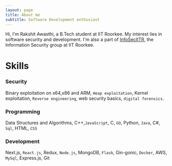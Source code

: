```yaml
---
layout: page
title: About me
subtitle: Software Development enthusiast
---
```


Hi, I'm Rakshit Awasthi, a B.Tech student at IIT Roorkee. 
My interest lies in software security and development. I'm also a part of [InfoSecIITR](https://infoseciitr.in), the Information Security group at IIT Roorkee.

# Skills
### Security
Binary exploitation on x64,x86 and ARM, `Heap exploitation`, Kernel exploitation, `Reverse engineering`, web security basics, `digital forensics`.

### Programming
Data Structures and Algorithms, C++,`JavaScript`, C, `GO`, Python, `Java`, C#, `Sql`, HTML, `CSS`
### Development
Next.js, `React.js`, Redux, `Node.js`, MongoDB, `Flask`, Gin-gonic, `Docker`, AWS, `MySql`, Express.js, Git
